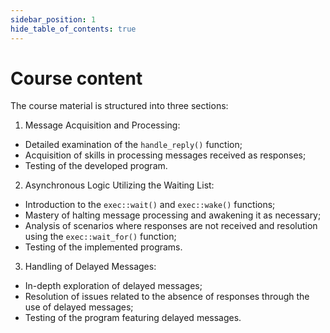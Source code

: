 ```yaml
---
sidebar_position: 1
hide_table_of_contents: true
---
```


# Course content

The course material is structured into three sections:

1. Message Acquisition and Processing:
- Detailed examination of the `handle_reply()` function;
- Acquisition of skills in processing messages received as responses;
- Testing of the developed program.

2. Asynchronous Logic Utilizing the Waiting List:
- Introduction to the `exec::wait()` and `exec::wake()` functions;
- Mastery of halting message processing and awakening it as necessary;
- Analysis of scenarios where responses are not received and resolution using the `exec::wait_for()` function;
- Testing of the implemented programs.

3. Handling of Delayed Messages:
- In-depth exploration of delayed messages;
- Resolution of issues related to the absence of responses through the use of delayed messages;
- Testing of the program featuring delayed messages.

